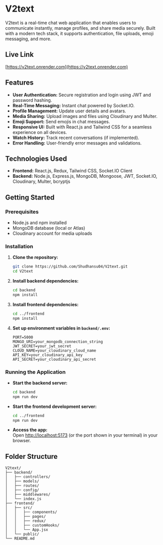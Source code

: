 # V2text

V2text is a real-time chat web application that enables users to communicate instantly, manage profiles, and share media securely. Built with a modern tech stack, it supports authentication, file uploads, emoji messaging, and more.

## Live Link

[https://v2text.onrender.com](https://v2text.onrender.com)

## Features

- **User Authentication:** Secure registration and login using JWT and password hashing.
- **Real-Time Messaging:** Instant chat powered by Socket.IO.
- **Profile Management:** Update user details and avatars.
- **Media Sharing:** Upload images and files using Cloudinary and Multer.
- **Emoji Support:** Send emojis in chat messages.
- **Responsive UI:** Built with React.js and Tailwind CSS for a seamless experience on all devices.
- **Watch History:** Track recent conversations (if implemented).
- **Error Handling:** User-friendly error messages and validations.

## Technologies Used

- **Frontend:** React.js, Redux, Tailwind CSS, Socket.IO Client
- **Backend:** Node.js, Express.js, MongoDB, Mongoose, JWT, Socket.IO, Cloudinary, Multer, bcryptjs

## Getting Started

### Prerequisites

- Node.js and npm installed
- MongoDB database (local or Atlas)
- Cloudinary account for media uploads

### Installation

1. **Clone the repository:**
   ```bash
   git clone https://github.com/Shudhansu04/V2text.git
   cd V2text
   ```

2. **Install backend dependencies:**
   ```bash
   cd backend
   npm install
   ```

3. **Install frontend dependencies:**
   ```bash
   cd ../frontend
   npm install
   ```

4. **Set up environment variables in `backend/.env`:**
   ```
   PORT=5000
   MONGO_URI=your_mongodb_connection_string
   JWT_SECRET=your_jwt_secret
   CLOUD_NAME=your_cloudinary_cloud_name
   API_KEY=your_cloudinary_api_key
   API_SECRET=your_cloudinary_api_secret
   ```

### Running the Application

- **Start the backend server:**
  ```bash
  cd backend
  npm run dev
  ```

- **Start the frontend development server:**
  ```bash
  cd ../frontend
  npm run dev
  ```

- **Access the app:**  
  Open [http://localhost:5173](http://localhost:5173) (or the port shown in your terminal) in your browser.

## Folder Structure

```
V2text/
├── backend/
│   ├── controllers/
│   ├── models/
│   ├── routes/
│   ├── config/
│   ├── middlewares/
│   └── index.js
├── frontend/
│   ├── src/
│   │   ├── components/
│   │   ├── pages/
│   │   ├── redux/
│   │   ├── customHooks/
│   │   └── App.jsx
│   └── public/
└── README.md
```


 

